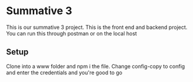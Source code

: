 # Summative 3
This is our summative 3 project. This is the front end and backend project.
You can run this through postman or on the local host

## Setup
Clone into a www folder and npm i the file. Change config-copy to config and enter the credentials and you're good to go
